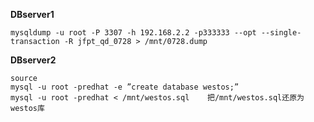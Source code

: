 **DBserver1**

    mysqldump -u root -P 3307 -h 192.168.2.2 -p333333 --opt --single-transaction -R jfpt_qd_0728 > /mnt/0728.dump

**DBserver2**


    source
    mysql -u root -predhat -e ”create database westos;”
    mysql -u root -predhat < /mnt/westos.sql    把/mnt/westos.sql还原为westos库
    
    